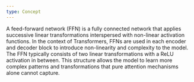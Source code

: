 ```yaml
---
type: Concept
---
```


A feed-forward network (FFN) is a fully connected network that applies successive linear transformations interspersed with non-linear activation functions. In the context of Transformers, FFNs are used in each encoder and decoder block to introduce non-linearity and complexity to the model. The FFN typically consists of two linear transformations with a ReLU activation in between. This structure allows the model to learn more complex patterns and transformations that pure attention mechanisms alone cannot capture.